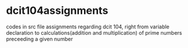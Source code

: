 # dcit104assignments
codes in src file
  assignments regarding dcit 104, right from variable declaration to calculations(addition and multiplication) of prime numbers preceeding a given number 
